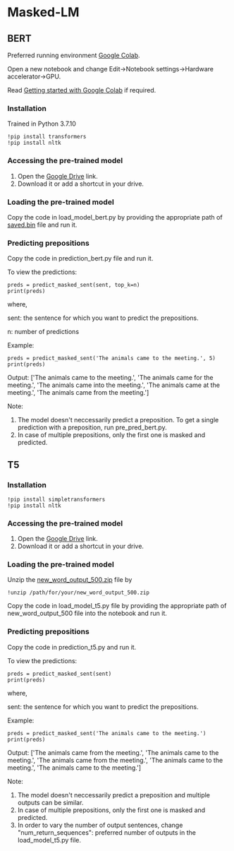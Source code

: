 # Masked-LM

## BERT

Preferred running environment [Google Colab](https://colab.research.google.com/).

Open a new notebook and change Edit->Notebook settings->Hardware accelerator->GPU.

Read [Getting started with Google Colab](https://towardsdatascience.com/getting-started-with-google-colab-f2fff97f594c) if required.


### Installation

Trained in Python 3.7.10

```
!pip install transformers
!pip install nltk
```

### Accessing the pre-trained model

1. Open the [Google Drive](https://drive.google.com/file/d/1HUP5MWisDXyJ7pJNu7mqTga4Eg3lk4vh/view?usp=sharing) link.
2. Download it or add a shortcut in your drive.

### Loading the pre-trained model

Copy the code in load_model_bert.py by providing the appropriate path of [saved.bin](https://drive.google.com/file/d/1HUP5MWisDXyJ7pJNu7mqTga4Eg3lk4vh/view?usp=sharing) file and run it.

### Predicting prepositions

Copy the code in prediction_bert.py file and run it.

To view the predictions:

```
preds = predict_masked_sent(sent, top_k=n)
print(preds)
```

where,

sent: the sentence for which you want to predict the prepositions.

n: number of predictions

Example:
```
preds = predict_masked_sent('The animals came to the meeting.', 5)
print(preds)
```

Output:
['The animals came to the meeting.', 'The animals came for the meeting.', 'The animals came into the meeting.', 'The animals came at the meeting.', 'The animals came from the meeting.']

Note:
1. The model doesn't neccessarily predict a preposition. To get a single prediction with a preposition, run pre_pred_bert.py.
2. In case of multiple prepositions, only the first one is masked and predicted.


## T5

### Installation

```
!pip install simpletransformers
!pip install nltk
```

### Accessing the pre-trained model

1. Open the [Google Drive](https://drive.google.com/file/d/1WTtGg5TdJR5NMGmV1ryLRdDnfiVbWw2b/view?usp=sharing) link.
2. Download it or add a shortcut in your drive.

### Loading the pre-trained model

Unzip the [new_word_output_500.zip](https://drive.google.com/file/d/1WTtGg5TdJR5NMGmV1ryLRdDnfiVbWw2b/view?usp=sharing) file by
```
!unzip /path/for/your/new_word_output_500.zip
```

Copy the code in load_model_t5.py file by providing the appropriate path of new_word_output_500 file into the notebook and run it.

### Predicting prepositions

Copy the code in prediction_t5.py and run it.

To view the predictions:

```
preds = predict_masked_sent(sent)
print(preds)
```

where,

sent: the sentence for which you want to predict the prepositions.

Example:
```
preds = predict_masked_sent('The animals came to the meeting.')
print(preds)
```

Output:
['The animals came from the meeting.', 'The animals came to the meeting.', 'The animals came from the meeting.', 'The animals came to the meeting.', 'The animals came to the meeting.']

Note:

1. The model doesn't neccessarily predict a preposition and multiple outputs can be similar.
2. In case of multiple prepositions, only the first one is masked and predicted.
3. In order to vary the number of output sentences, change "num_return_sequences": preferred number of outputs in the load_model_t5.py file.





